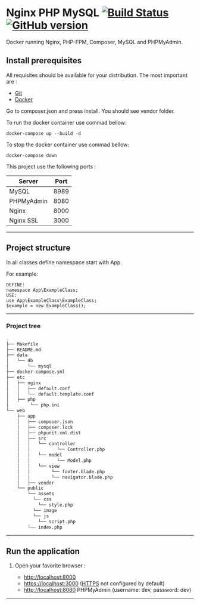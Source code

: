 # Nginx PHP MySQL [![Build Status](https://travis-ci.org/nanoninja/docker-nginx-php-mysql.svg?branch=master)](https://travis-ci.org/nanoninja/docker-nginx-php-mysql) [![GitHub version](https://badge.fury.io/gh/nanoninja%2Fdocker-nginx-php-mysql.svg)](https://badge.fury.io/gh/nanoninja%2Fdocker-nginx-php-mysql)

Docker running Nginx, PHP-FPM, Composer, MySQL and PHPMyAdmin.


## Install prerequisites

All requisites should be available for your distribution. The most important are :

* [Git](https://git-scm.com/downloads)
* [Docker](https://docs.docker.com/engine/installation/)

Go to composer.json and press install. You should see vendor folder.

To run the docker container use commad bellow:

```
docker-compose up --build -d
```

To stop the docker container use commad bellow:

```
docker-compose down
```

This project use the following ports :

| Server     | Port |
|------------|------|
| MySQL      | 8989 |
| PHPMyAdmin | 8080 |
| Nginx      | 8000 |
| Nginx SSL  | 3000 |

___
## Project structure

In all classes define namespace start with App.

For example:

```
DEFINE:
namespace App\ExampleClass;
USE:
use App\ExampleClass\ExampleClass;
$example = new ExampleClass();
```

___
### Project tree

```sh
.
├── Makefile
├── README.md
├── data
│   └── db
│       └── mysql
├── docker-compose.yml
├── etc
│   ├── nginx
│   │   ├── default.conf
│   │   └── default.template.conf
│   ├── php
│        └── php.ini
└── web
    ├── app
    │   ├── composer.json
    │   ├── composer.lock
    │   ├── phpunit.xml.dist
    │   ├── src
    │   │   └── controller
    │   │          └── Controller.php
    │   │   └── model
    │   │          └── Model.php
    │   │   └── view
    │   │        └── footer.blade.php
    │   │        └── navigator.blade.php
    │   ├── vendor
    └── public
        └── assets
          └── css
            └── style.php
          └── image
          └── js
            └── script.php
        └── index.php
```
___

## Run the application

1. Open your favorite browser :

    * [http://localhost:8000](http://localhost:8000/)
    * [https://localhost:3000](https://localhost:3000/) ([HTTPS](#configure-nginx-with-ssl-certificates) not configured by default)
    * [http://localhost:8080](http://localhost:8080/) PHPMyAdmin (username: dev, password: dev)
   

___